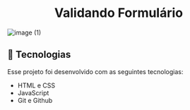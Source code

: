 <h1 align="center"> Validando Formulário </h1>

![image (1)](https://user-images.githubusercontent.com/40678216/210562468-9eef4cd5-0807-448d-8437-1f8a6a46ba3e.png)


## 🚀 Tecnologias

Esse projeto foi desenvolvido com as seguintes tecnologias:

- HTML e CSS
- JavaScript
- Git e Github
